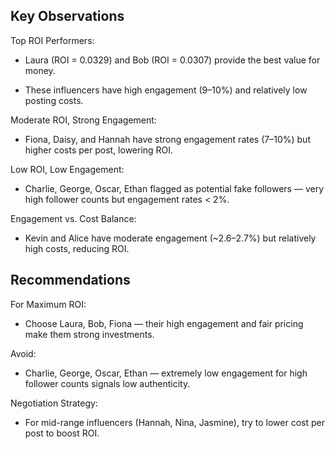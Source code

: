 ## Key Observations
Top ROI Performers:
- Laura (ROI = 0.0329) and Bob (ROI = 0.0307) provide the best value for money.

- These influencers have high engagement (9–10%) and relatively low posting costs.

Moderate ROI, Strong Engagement:

- Fiona, Daisy, and Hannah have strong engagement rates (7–10%) but higher costs per post, lowering ROI.

Low ROI, Low Engagement:

- Charlie, George, Oscar, Ethan flagged as potential fake followers — very high follower counts but engagement rates < 2%.

Engagement vs. Cost Balance:

- Kevin and Alice have moderate engagement (~2.6–2.7%) but relatively high costs, reducing ROI.

## Recommendations
For Maximum ROI: 
- Choose Laura, Bob, Fiona — their high engagement and fair pricing make them strong investments.

Avoid: 
- Charlie, George, Oscar, Ethan — extremely low engagement for high follower counts signals low authenticity.

Negotiation Strategy: 
- For mid-range influencers (Hannah, Nina, Jasmine), try to lower cost per post to boost ROI.
